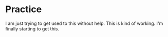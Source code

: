 # Practice
I am just trying to get used to this without help.
This is kind of working.
I'm finally starting to get this.
